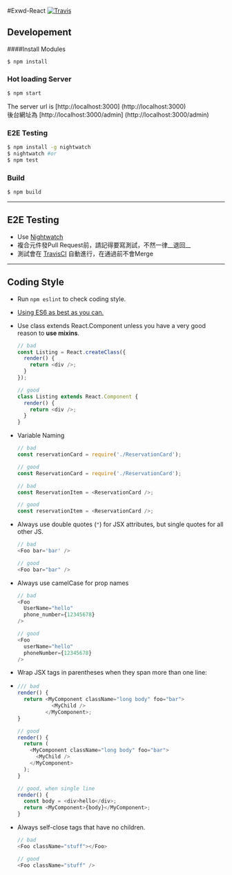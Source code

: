 #Exwd-React
[![Travis][build-badge]][build]

Developement
-------------
####Install Modules
```
$ npm install
```

### Hot loading Server
```bash
$ npm start
```
The server url is [http://localhost:3000] (http://localhost:3000) <br />
後台網址為 [http://localhost:3000/admin] (http://localhost:3000/admin)

### E2E Testing
```bash
$ npm install -g nightwatch
$ nightwatch #or
$ npm test
```

### Build
```bash
$ npm build
```
---

E2E Testing
------------
* Use [Nightwatch](http://nightwatchjs.org)
* 複合元件發Pull Request前，請記得要寫測試，不然一律__退回__
* 測試會在 [TravisCI](https://travis-ci.com) 自動進行，在通過前不會Merge

---

Coding Style
-----------
* Run `npm eslint` to check coding style.
* [Using ES6 as best as you can.](https://github.com/airbnb/javascript)
* Use class extends React.Component unless you have a very good reason to __use mixins__.

	```javascript
	// bad
	const Listing = React.createClass({
	  render() {
	    return <div />;
	  }
	});
	
	// good
	class Listing extends React.Component {
	  render() {
	    return <div />;
	  }
	}
	
	```
* Variable Naming
	
	```javascript
	// bad
	const reservationCard = require('./ReservationCard');
	
	// good
	const ReservationCard = require('./ReservationCard');
	
	// bad
	const ReservationItem = <ReservationCard />;
	
	// good
	const reservationItem = <ReservationCard />;
	```

* Always use double quotes (`"`) for JSX attributes, but single quotes for all other JS.
	
	```javascript
	// bad
	<Foo bar='bar' />
	
	// good
	<Foo bar="bar" />
	```
    
* Always use camelCase for prop names

    ```javascript
    // bad
    <Foo
      UserName="hello"
      phone_number={12345678}
    />

    // good
    <Foo
      userName="hello"
      phoneNumber={12345678}
    />
    ```
    
* Wrap JSX tags in parentheses when they span more than one line:
* 
	```javascript
    /// bad
    render() {
      return <MyComponent className="long body" foo="bar">
               <MyChild />
             </MyComponent>;
    }

    // good
    render() {
      return (
        <MyComponent className="long body" foo="bar">
          <MyChild />
        </MyComponent>
      );
    }

    // good, when single line
    render() {
      const body = <div>hello</div>;
      return <MyComponent>{body}</MyComponent>;
    }
    ```
* Always self-close tags that have no children.

	```javascript
    // bad
    <Foo className="stuff"></Foo>

    // good
    <Foo className="stuff" />
    ```

[build-badge]: https://travis-ci.com/seal789ie/ExchangeWorld-v2.svg?token=qCAo2Lko7uDx6pvX6Ha1&branch=develop&style=flat-square
[build]: https://travis-ci.com/seal789ie/ExchangeWorld-v2